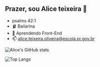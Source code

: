  ## Prazer, sou Alice teixeira 👋

- psalms 42:1
- 🩰 Bailarina
- 🌱 Aprendendo Front-End 
- 📫 alice.teixeira.oliveira@escola.pr.gov.br

![Alice's GitHub stats](https://github-readme-stats.vercel.app/api?username=aliceetx&show_icons=true&theme=tokyonight)

![Top Langs](https://github-readme-stats.vercel.app/api/top-langs/?username=aliceetx&hide_progress=true)
